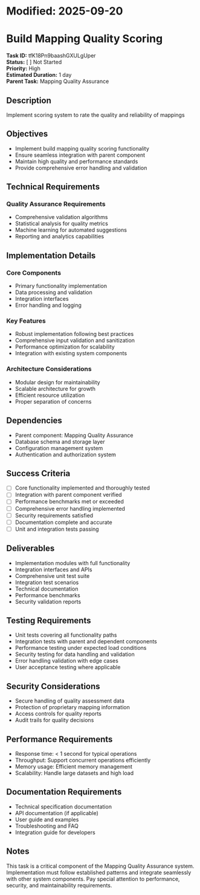 # Modified: 2025-09-20

# Build Mapping Quality Scoring

**Task ID:** tfK18Pn9baashGXULgUper  
**Status:** [ ] Not Started  
**Priority:** High  
**Estimated Duration:** 1 day  
**Parent Task:** Mapping Quality Assurance

## Description
Implement scoring system to rate the quality and reliability of mappings

## Objectives
- Implement build mapping quality scoring functionality
- Ensure seamless integration with parent component
- Maintain high quality and performance standards
- Provide comprehensive error handling and validation

## Technical Requirements
### Quality Assurance Requirements
- Comprehensive validation algorithms
- Statistical analysis for quality metrics
- Machine learning for automated suggestions
- Reporting and analytics capabilities


## Implementation Details
### Core Components
- Primary functionality implementation
- Data processing and validation
- Integration interfaces
- Error handling and logging

### Key Features
- Robust implementation following best practices
- Comprehensive input validation and sanitization
- Performance optimization for scalability
- Integration with existing system components

### Architecture Considerations
- Modular design for maintainability
- Scalable architecture for growth
- Efficient resource utilization
- Proper separation of concerns

## Dependencies
- Parent component: Mapping Quality Assurance
- Database schema and storage layer
- Configuration management system
- Authentication and authorization system

## Success Criteria
- [ ] Core functionality implemented and thoroughly tested
- [ ] Integration with parent component verified
- [ ] Performance benchmarks met or exceeded
- [ ] Comprehensive error handling implemented
- [ ] Security requirements satisfied
- [ ] Documentation complete and accurate
- [ ] Unit and integration tests passing

## Deliverables
- Implementation modules with full functionality
- Integration interfaces and APIs
- Comprehensive unit test suite
- Integration test scenarios
- Technical documentation
- Performance benchmarks
- Security validation reports

## Testing Requirements
- Unit tests covering all functionality paths
- Integration tests with parent and dependent components
- Performance testing under expected load conditions
- Security testing for data handling and validation
- Error handling validation with edge cases
- User acceptance testing where applicable


## Security Considerations
- Secure handling of quality assessment data
- Protection of proprietary mapping information
- Access controls for quality reports
- Audit trails for quality decisions


## Performance Requirements
- Response time: < 1 second for typical operations
- Throughput: Support concurrent operations efficiently
- Memory usage: Efficient memory management
- Scalability: Handle large datasets and high load

## Documentation Requirements
- Technical specification documentation
- API documentation (if applicable)
- User guide and examples
- Troubleshooting and FAQ
- Integration guide for developers

## Notes
This task is a critical component of the Mapping Quality Assurance system. Implementation must follow established patterns and integrate seamlessly with other system components. Pay special attention to performance, security, and maintainability requirements.
